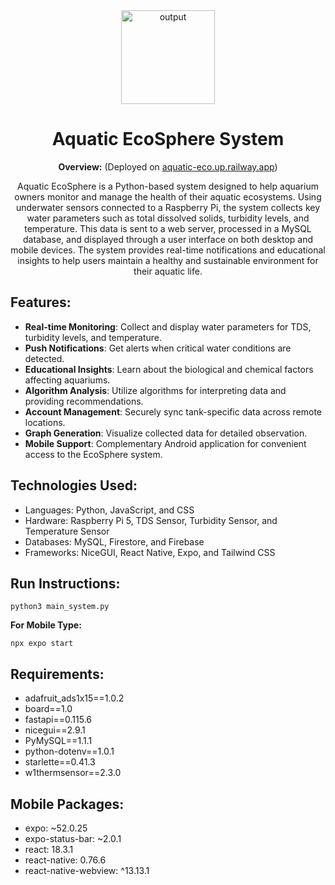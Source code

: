 <div align="center">
  <img src="https://github.com/user-attachments/assets/99fc8e51-f67f-48bd-ab13-1e6016b9be89" alt="output" width="150"/>
  <h1>Aquatic EcoSphere System</h1>
  <p><strong>Overview:</strong> (Deployed on <a href="https://aquatic-eco.up.railway.app/login">aquatic-eco.up.railway.app</a>)</p>
  <p>Aquatic EcoSphere is a Python-based system designed to help aquarium owners monitor and manage the health of their aquatic ecosystems. 
  Using underwater sensors connected to a Raspberry Pi, the system collects key water parameters such as total dissolved solids, turbidity levels, and temperature. 
  This data is sent to a web server, processed in a MySQL database, and displayed through a user interface on both desktop and mobile devices. 
  The system provides real-time notifications and educational insights to help users maintain a healthy and sustainable environment for their aquatic life.</p>
</div>

## Features:
- **Real-time Monitoring**: Collect and display water parameters for TDS, turbidity levels, and temperature.
- **Push Notifications**: Get alerts when critical water conditions are detected.
- **Educational Insights**: Learn about the biological and chemical factors affecting aquariums.
- **Algorithm Analysis**: Utilize algorithms for interpreting data and providing recommendations.
- **Account Management**: Securely sync tank-specific data across remote locations.
- **Graph Generation**: Visualize collected data for detailed observation.
- **Mobile Support**: Complementary Android application for convenient access to the EcoSphere system.

## Technologies Used:
- Languages: Python, JavaScript, and CSS
- Hardware: Raspberry Pi 5, TDS Sensor, Turbidity Sensor, and Temperature Sensor
- Databases: MySQL, Firestore, and Firebase
- Frameworks: NiceGUI, React Native, Expo, and Tailwind CSS
  
## Run Instructions:
```
python3 main_system.py
```
**For Mobile Type:** 
```
npx expo start
```

## Requirements:
- adafruit_ads1x15==1.0.2
- board==1.0
- fastapi==0.115.6
- nicegui==2.9.1
- PyMySQL==1.1.1
- python-dotenv==1.0.1
- starlette==0.41.3
- w1thermsensor==2.3.0

## Mobile Packages:
- expo: ~52.0.25
- expo-status-bar: ~2.0.1
- react: 18.3.1
- react-native: 0.76.6
- react-native-webview: ^13.13.1
